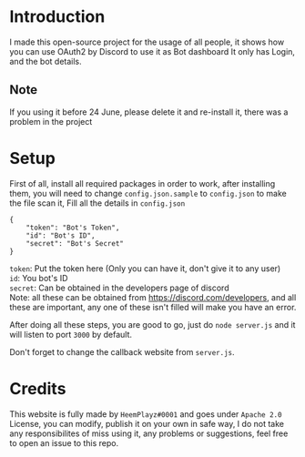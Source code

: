 # Introduction
I made this open-source project for the usage of all people, it shows how you can use OAuth2 by Discord to use it as Bot dashboard
It only has Login, and the bot details.

## Note
If you using it before 24 June, please delete it and re-install it, there was a problem in the project

# Setup
First of all, install all required packages in order to work, after installing them, you will need to change `config.json.sample` to `config.json`
to make the file scan it,
Fill all the details in `config.json`

```
{
    "token": "Bot's Token",
    "id": "Bot's ID",
    "secret": "Bot's Secret"
}
```
`token`: Put the token here (Only you can have it, don't give it to any user)<br />
`id`: You bot's ID<br />
`secret`: Can be obtained in the developers page of discord<br />
Note: all these can be obtained from https://discord.com/developers, and all these are important, any one of these isn't filled will make you have an error.

After doing all these steps, you are good to go, just do `node server.js` and it will listen to port `3000` by default.

Don't forget to change the callback website from `server.js`.

# Credits
This website is fully made by `HeemPlayz#0001` and goes under `Apache 2.0` License, you can modify, publish it on your own in safe way, I do not take any responsibilites of miss using it, any problems or suggestions, feel free to open an issue to this repo.

